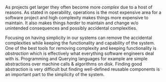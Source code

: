 As projects get larger they often become more *complex* due to a host of reasons. As stated in operability, operations is the most expensive area for a software project and high complexity makes things more expensive to maintain. It also makes things *harder* to maintain and change w/o unintended consequences and possibly accidental complexities.

Focusing on having simplicity in our systems can remove the accidental complexities while keeping the functionality and capability of the system. One of the best tools for removing complexity and keeping functionality is *abstraction* which is effectively what everything software engineers deal with is. Programming and Querying languages for example are simple abstractions over machine calls & algorithms on disk. Finding good abstraction is very difficult but finding well-defined reusable components is an important part to the simplicity of the system.
